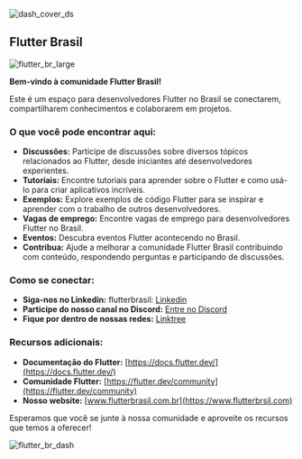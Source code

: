 ![dash_cover_ds](https://github.com/brasilflutter/.github/assets/2637049/2c4887d6-6bed-4c4f-a368-a2a23169475a)

## Flutter Brasil

![flutter_br_large](https://github.com/brasilflutter/.github/assets/2637049/63acc30f-34b0-4dcf-a958-f496704a5edb)

**Bem-vindo à comunidade Flutter Brasil!**

Este é um espaço para desenvolvedores Flutter no Brasil se conectarem, compartilharem conhecimentos e colaborarem em projetos.

### O que você pode encontrar aqui:

-   **Discussões:**  Participe de discussões sobre diversos tópicos relacionados ao Flutter, desde iniciantes até desenvolvedores experientes.
-   **Tutoriais:**  Encontre tutoriais para aprender sobre o Flutter e como usá-lo para criar aplicativos incríveis.
-   **Exemplos:**  Explore exemplos de código Flutter para se inspirar e aprender com o trabalho de outros desenvolvedores.
-   **Vagas de emprego:**  Encontre vagas de emprego para desenvolvedores Flutter no Brasil.
-   **Eventos:**  Descubra eventos Flutter acontecendo no Brasil.
-   **Contribua:**  Ajude a melhorar a comunidade Flutter Brasil contribuindo com conteúdo, respondendo perguntas e participando de discussões.

### Como se conectar:

-   **Siga-nos no Linkedin:**  flutterbrasil:  [Linkedin](https://www.linkedin.com/company/flutterbrasil)
-   **Participe do nosso canal no Discord:**  [Entre no Discord](https://discord.com/invite/flutterbrasil)
-   **Fique por dentro de nossas redes:**  [Linktree](https://linktr.ee/flutterbrasil)

### Recursos adicionais:

-   **Documentação do Flutter:**  [https://docs.flutter.dev/](https://docs.flutter.dev/)
-   **Comunidade Flutter:**  [https://flutter.dev/community](https://flutter.dev/community)
-   **Nosso website:**  [www.flutterbrasil.com.br](https://www.flutterbrsil.com)

Esperamos que você se junte à nossa comunidade e aproveite os recursos que temos a oferecer!

![flutter_br_dash](https://github.com/brasilflutter/.github/assets/2637049/79c463b5-227e-44c1-9c0e-24a651223254)

